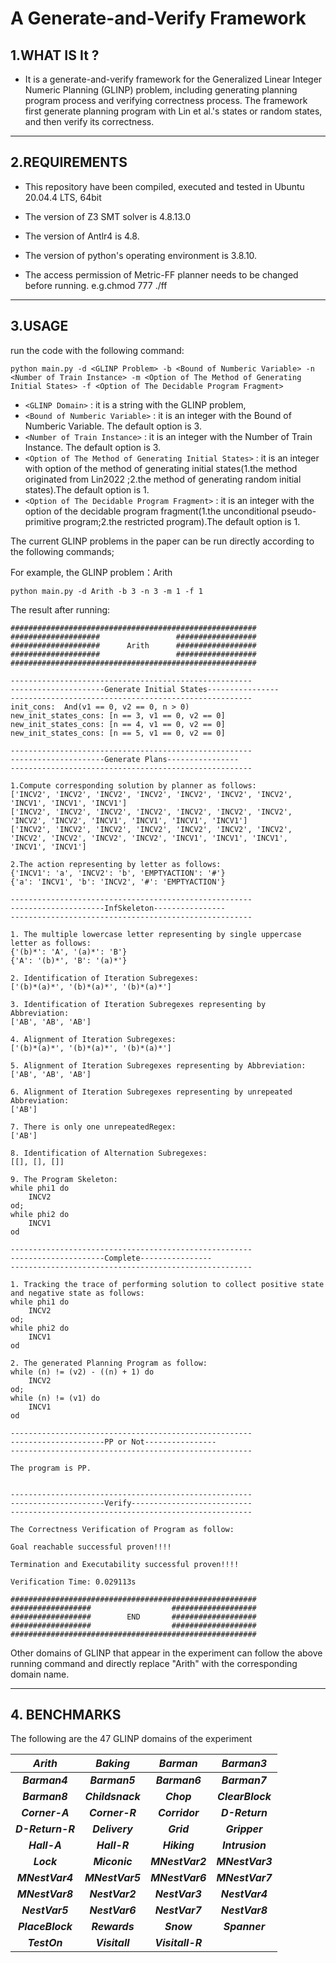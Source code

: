 # A Generate-and-Verify Framework

## 1.WHAT IS It ?

* It is a generate-and-verify framework for the Generalized Linear Integer Numeric Planning (GLINP) problem, including generating planning program process and verifying correctness process.
The framework first generate planning program with Lin et al.'s states or random states, and then verify its correctness.

------

## 2.REQUIREMENTS
- This repository have been compiled, executed and tested in Ubuntu 20.04.4 LTS, 64bit

- The version of Z3 SMT solver is  4.8.13.0

- The version of Antlr4 is 4.8.

- The version of python's operating environment is 3.8.10.

- The access permission of Metric-FF planner  needs to be changed before running. e.g.chmod 777 ./ff

------

## 3.USAGE
run the code with the following command:
```
python main.py -d <GLINP Problem> -b <Bound of Numberic Variable> -n <Number of Train Instance> -m <Option of The Method of Generating Initial States> -f <Option of The Decidable Program Fragment>
```
* ```<GLINP Domain>``` : it is a string with the GLINP problem, 
* ```<Bound of Numberic Variable>``` : it is an integer with the Bound of Numberic Variable. The default option is 3.
* ```<Number of Train Instance>``` : it is an integer with the Number of Train Instance. The default option is 3.
* ```<Option of The Method of Generating Initial States>``` : it is an integer with option of the method of generating initial states(1.the method originated from Lin2022 ;2.the method of generating random initial states).The default option is 1.
* ```<Option of The Decidable Program Fragment>``` : it is an integer with the option of the decidable program fragment(1.the unconditional pseudo-primitive program;2.the restricted program).The default option is 1.

The current GLINP problems in the paper can be run directly according to the following commands;

For example, the GLINP problem：Arith

```
python main.py -d Arith -b 3 -n 3 -m 1 -f 1
```

The result after running:

```
#######################################################
####################                 ##################
####################      Arith      ##################
####################                 ##################
#######################################################

------------------------------------------------------
---------------------Generate Initial States----------------
------------------------------------------------------
init_cons:  And(v1 == 0, v2 == 0, n > 0)
new_init_states_cons: [n == 3, v1 == 0, v2 == 0]
new_init_states_cons: [n == 4, v1 == 0, v2 == 0]
new_init_states_cons: [n == 5, v1 == 0, v2 == 0]

------------------------------------------------------
---------------------Generate Plans----------------
------------------------------------------------------

1.Compute corresponding solution by planner as follows:
['INCV2', 'INCV2', 'INCV2', 'INCV2', 'INCV2', 'INCV2', 'INCV2', 'INCV1', 'INCV1', 'INCV1']
['INCV2', 'INCV2', 'INCV2', 'INCV2', 'INCV2', 'INCV2', 'INCV2', 'INCV2', 'INCV2', 'INCV1', 'INCV1', 'INCV1', 'INCV1']
['INCV2', 'INCV2', 'INCV2', 'INCV2', 'INCV2', 'INCV2', 'INCV2', 'INCV2', 'INCV2', 'INCV2', 'INCV2', 'INCV1', 'INCV1', 'INCV1', 'INCV1', 'INCV1']

2.The action representing by letter as follows:
{'INCV1': 'a', 'INCV2': 'b', 'EMPTYACTION': '#'}
{'a': 'INCV1', 'b': 'INCV2', '#': 'EMPTYACTION'}

------------------------------------------------------
---------------------InfSkeleton----------------
------------------------------------------------------

1. The multiple lowercase letter representing by single uppercase letter as follows:
{'(b)*': 'A', '(a)*': 'B'}
{'A': '(b)*', 'B': '(a)*'}

2. Identification of Iteration Subregexes:
['(b)*(a)*', '(b)*(a)*', '(b)*(a)*']

3. Identification of Iteration Subregexes representing by Abbreviation:
['AB', 'AB', 'AB']

4. Alignment of Iteration Subregexes:
['(b)*(a)*', '(b)*(a)*', '(b)*(a)*']

5. Alignment of Iteration Subregexes representing by Abbreviation:
['AB', 'AB', 'AB']

6. Alignment of Iteration Subregexes representing by unrepeated Abbreviation:
['AB']

7. There is only one unrepeatedRegex:
['AB']

8. Identification of Alternation Subregexes:
[[], [], []]

9. The Program Skeleton:
while phi1 do
    INCV2
od;
while phi2 do
    INCV1
od

------------------------------------------------------
---------------------Complete----------------
------------------------------------------------------

1. Tracking the trace of performing solution to collect positive state and negative state as follows:
while phi1 do
    INCV2
od;
while phi2 do
    INCV1
od

2. The generated Planning Program as follow:
while (n) != (v2) - ((n) + 1) do
    INCV2
od;
while (n) != (v1) do
    INCV1
od

------------------------------------------------------
---------------------PP or Not----------------
------------------------------------------------------

The program is PP.


------------------------------------------------------
---------------------Verify---------------------------
------------------------------------------------------

The Correctness Verification of Program as follow:

Goal reachable successful proven!!!!

Termination and Executability successful proven!!!!

Verification Time: 0.029113s

#######################################################
##################                  ###################
##################        END       ###################
##################                  ###################
#######################################################

```

Other domains of  GLINP that appear in the experiment can follow the above running command and directly replace "Arith" with the corresponding domain name.

------



## 4. BENCHMARKS


The following are the 47 GLINP domains of the experiment

|   ***Arith***    |    ***Baking***    |   ***Barman***   |   ***Barman3***   |
|:----------------:|:------------------:|:----------------:|:-----------------:|
|  ***Barman4***   |   ***Barman5***    |  ***Barman6***   |   ***Barman7***   |
|  ***Barman8***   |  ***Childsnack***  |    ***Chop***    | ***ClearBlock***  |
|  ***Corner-A***  |   ***Corner-R***   |  ***Corridor***  |  ***D-Return***   |
| ***D-Return-R*** |   ***Delivery***   |     ***Grid***     |   ***Gripper***   |
|   ***Hall-A***   |   ***Hall-R***   |     ***Hiking***     |  ***Intrusion***  |
|    ***Lock***    |  ***Miconic***   |  ***MNestVar2***   |  ***MNestVar3***  |
| ***MNestVar4***  | ***MNestVar5***  |  ***MNestVar6***  |  ***MNestVar7***  |
| ***MNestVar8***  |  ***NestVar2***  |  ***NestVar3***   |  ***NestVar4***   |
|  ***NestVar5***  |  ***NestVar6***  |  ***NestVar7***   |  ***NestVar8***   |
| ***PlaceBlock*** |   ***Rewards***  |    ***Snow***     |    ***Spanner***  |
|   ***TestOn***   |  ***Visitall***  |  ***Visitall-R***  |
